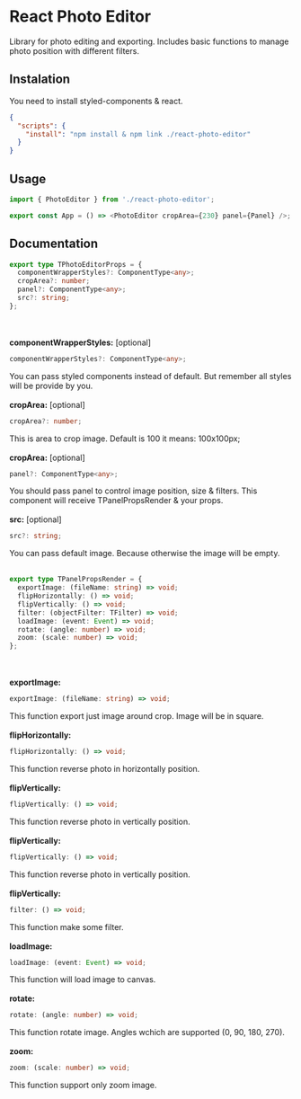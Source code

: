 # React Photo Editor

Library for photo editing and exporting. Includes basic functions to manage photo position with different filters.

## Instalation

You need to install styled-components & react.

```json
{
  "scripts": {
    "install": "npm install & npm link ./react-photo-editor"
  }
}
```

## Usage

```typescript
import { PhotoEditor } from './react-photo-editor';

export const App = () => <PhotoEditor cropArea={230} panel={Panel} />;
```

## Documentation

```typescript
export type TPhotoEditorProps = {
  componentWrapperStyles?: ComponentType<any>;
  cropArea?: number;
  panel?: ComponentType<any>;
  src?: string;
};
```

<br /><br />
<b>componentWrapperStyles:</b> [optional]

```typescript
componentWrapperStyles?: ComponentType<any>;
```

You can pass styled components instead of default. But remember all styles will be provide by you.
<br /><br />
<b>cropArea:</b> [optional]

```typescript
cropArea?: number;
```

This is area to crop image. Default is 100 it means: 100x100px;
<br /><br />
<b>cropArea:</b> [optional]

```typescript
panel?: ComponentType<any>;
```

You should pass panel to control image position, size & filters. This component will receive TPanelPropsRender & your props.
<br /><br />
<b>src:</b> [optional]

```typescript
src?: string;
```

You can pass default image. Because otherwise the image will be empty.
<br /><br />

```typescript
export type TPanelPropsRender = {
  exportImage: (fileName: string) => void;
  flipHorizontally: () => void;
  flipVertically: () => void;
  filter: (objectFilter: TFilter) => void;
  loadImage: (event: Event) => void;
  rotate: (angle: number) => void;
  zoom: (scale: number) => void;
};
```

<br /><br />
<b>exportImage:</b>

```typescript
exportImage: (fileName: string) => void;
```

This function export just image around crop. Image will be in square.
<br /><br />
<b>flipHorizontally:</b>

```typescript
flipHorizontally: () => void;
```

This function reverse photo in horizontally position.
<br /><br />
<b>flipVertically:</b>

```typescript
flipVertically: () => void;
```

This function reverse photo in vertically position.
<br /><br />
<b>flipVertically:</b>

```typescript
flipVertically: () => void;
```

This function reverse photo in vertically position.
<br /><br />
<b>flipVertically:</b>

```typescript
filter: () => void;
```

This function make some filter.
<br /><br />
<b>loadImage:</b>

```typescript
loadImage: (event: Event) => void;
```

This function will load image to canvas.
<br /><br />
<b>rotate:</b>

```typescript
rotate: (angle: number) => void;
```

This function rotate image. Angles wchich are supported (0, 90, 180, 270).
<br /><br />
<b>zoom:</b>

```typescript
zoom: (scale: number) => void;
```

This function support only zoom image.
